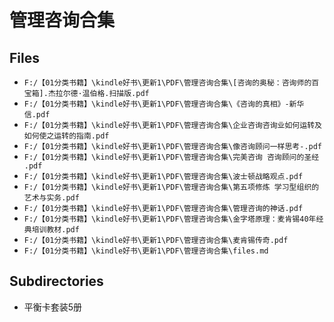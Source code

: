 # 管理咨询合集

## Files

- `F:/【01分类书籍】\kindle好书\更新1\PDF\管理咨询合集\[咨询的奥秘：咨询师的百宝箱].杰拉尔德·温伯格.扫描版.pdf`
- `F:/【01分类书籍】\kindle好书\更新1\PDF\管理咨询合集\《咨询的真相》-新华信.pdf`
- `F:/【01分类书籍】\kindle好书\更新1\PDF\管理咨询合集\企业咨询咨询业如何运转及如何使之运转的指南.pdf`
- `F:/【01分类书籍】\kindle好书\更新1\PDF\管理咨询合集\像咨询顾问一样思考-.pdf`
- `F:/【01分类书籍】\kindle好书\更新1\PDF\管理咨询合集\完美咨询 咨询顾问的圣经 .pdf`
- `F:/【01分类书籍】\kindle好书\更新1\PDF\管理咨询合集\波士顿战略观点.pdf`
- `F:/【01分类书籍】\kindle好书\更新1\PDF\管理咨询合集\第五项修炼 学习型组织的艺术与实务.pdf`
- `F:/【01分类书籍】\kindle好书\更新1\PDF\管理咨询合集\管理咨询的神话.pdf`
- `F:/【01分类书籍】\kindle好书\更新1\PDF\管理咨询合集\金字塔原理：麦肯锡40年经典培训教材.pdf`
- `F:/【01分类书籍】\kindle好书\更新1\PDF\管理咨询合集\麦肯锡传奇.pdf`
- `F:/【01分类书籍】\kindle好书\更新1\PDF\管理咨询合集\files.md`

## Subdirectories

- 平衡卡套装5册
